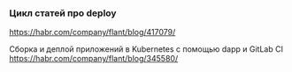 ### Цикл статей про deploy  

https://habr.com/company/flant/blog/417079/  


Сборка и дeплой приложений в Kubernetes с помощью dapp и GitLab CI  
https://habr.com/company/flant/blog/345580/  
